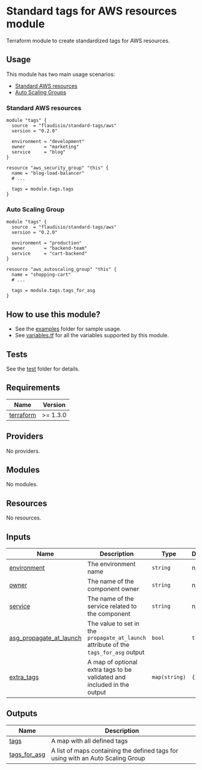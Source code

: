# Standard tags for AWS resources module

Terraform module to create standardized tags for AWS resources.

## Usage

This module has two main usage scenarios:

- [Standard AWS resources](#standard-aws-resources)
- [Auto Scaling Groups](#auto-scaling-group)

### Standard AWS resources

```hcl
module "tags" {
  source  = "flaudisio/standard-tags/aws"
  version = "0.2.0"

  environment = "development"
  owner       = "marketing"
  service     = "blog"
}

resource "aws_security_group" "this" {
  name = "blog-load-balancer"
  # ...

  tags = module.tags.tags
}
```

### Auto Scaling Group

```hcl
module "tags" {
  source  = "flaudisio/standard-tags/aws"
  version = "0.2.0"

  environment = "production"
  owner       = "backend-team"
  service     = "cart-backend"
}

resource "aws_autoscaling_group" "this" {
  name = "shopping-cart"
  # ...

  tags = module.tags.tags_for_asg
}

```

## How to use this module?

- See the [examples](examples) folder for sample usage.
- See [variables.tf](variables.tf) for all the variables supported by this module.

## Tests

See the [test](test) folder for details.

<!-- BEGINNING OF PRE-COMMIT-TERRAFORM DOCS HOOK -->
## Requirements

| Name | Version |
|------|---------|
| <a name="requirement_terraform"></a> [terraform](#requirement\_terraform) | >= 1.3.0 |

## Providers

No providers.

## Modules

No modules.

## Resources

No resources.

## Inputs

| Name | Description | Type | Default | Required |
|------|-------------|------|---------|:--------:|
| <a name="input_environment"></a> [environment](#input\_environment) | The environment name | `string` | n/a | yes |
| <a name="input_owner"></a> [owner](#input\_owner) | The name of the component owner | `string` | n/a | yes |
| <a name="input_service"></a> [service](#input\_service) | The name of the service related to the component | `string` | n/a | yes |
| <a name="input_asg_propagate_at_launch"></a> [asg\_propagate\_at\_launch](#input\_asg\_propagate\_at\_launch) | The value to set in the `propagate_at_launch` attribute of the `tags_for_asg` output | `bool` | `true` | no |
| <a name="input_extra_tags"></a> [extra\_tags](#input\_extra\_tags) | A map of optional extra tags to be validated and included in the output | `map(string)` | `{}` | no |

## Outputs

| Name | Description |
|------|-------------|
| <a name="output_tags"></a> [tags](#output\_tags) | A map with all defined tags |
| <a name="output_tags_for_asg"></a> [tags\_for\_asg](#output\_tags\_for\_asg) | A list of maps containing the defined tags for using with an Auto Scaling Group |
<!-- END OF PRE-COMMIT-TERRAFORM DOCS HOOK -->
